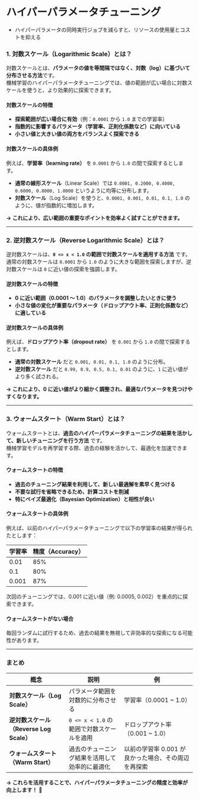# ハイパーパラメータチューニング
- ハイパーパラメータの同時実行ジョブを減らすと、リソースの使用量とコストを抑える


### **1. 対数スケール（Logarithmic Scale）とは？**  
対数スケールとは、**パラメータの値を等間隔ではなく、対数（log）に基づいて分布させる方法**です。  
機械学習のハイパーパラメータチューニングでは、値の範囲が広い場合に対数スケールを使うと、より効果的に探索できます。

#### **対数スケールの特徴**
- **探索範囲が広い場合に有効**（例：`0.0001` から `1.0` までの学習率）
- **指数的に影響するパラメータ（学習率、正則化係数など）に向いている**
- **小さい値と大きい値の両方をバランスよく探索できる**

#### **対数スケールの具体例**
例えば、**学習率（learning rate）** を `0.0001` から `1.0` の間で探索するとします。

- **通常の線形スケール**（Linear Scale）では `0.0001, 0.2000, 0.4000, 0.6000, 0.8000, 1.0000` というように均等に分布します。
- **対数スケール**（Log Scale）を使うと、`0.0001, 0.001, 0.01, 0.1, 1.0` のように、値が指数的に増加します。

**→ これにより、広い範囲の重要なポイントを効率よく試すことができます。**

---

### **2. 逆対数スケール（Reverse Logarithmic Scale）とは？**
逆対数スケールは、**`0 <= x < 1.0` の範囲で対数スケールを適用する方法** です。  
通常の対数スケールは `0.0001` から `1.0` のように大きな範囲を探索しますが、逆対数スケールは `0` に近い値の探索を強調します。

#### **逆対数スケールの特徴**
- **0 に近い範囲（0.0001 〜 1.0）のパラメータを調整したいときに使う**
- **小さな値の変化が重要なパラメータ（ドロップアウト率、正則化係数など）に適している**

#### **逆対数スケールの具体例**
例えば、**ドロップアウト率（dropout rate）** を `0.001` から `1.0` の間で探索するとします。

- **通常の対数スケール** だと `0.001, 0.01, 0.1, 1.0` のように分布。
- **逆対数スケール** だと `0.99, 0.9, 0.5, 0.1, 0.01` のように、`1` に近い値がより多く試される。

**→ これにより、0 に近い値がより細かく調整され、最適なパラメータを見つけやすくなります。**

---

### **3. ウォームスタート（Warm Start）とは？**
ウォームスタートとは、**過去のハイパーパラメータチューニングの結果を活かして、新しいチューニングを行う方法** です。  
機械学習モデルを再学習する際、過去の経験を活かして、最適化を加速できます。

#### **ウォームスタートの特徴**
- **過去のチューニング結果を利用して、新しい最適解を素早く見つける**
- **不要な試行を省略できるため、計算コストを削減**
- **特にベイズ最適化（Bayesian Optimization）と相性が良い**

#### **ウォームスタートの具体例**
例えば、以前のハイパーパラメータチューニングで以下の学習率の結果が得られたとします：

| 学習率 | 精度（Accuracy） |
|--------|---------------|
| 0.01   | 85%          |
| 0.1    | 80%          |
| 0.001  | 87%          |

次回のチューニングでは、0.001 に近い値（例: 0.0005, 0.002）を重点的に探索できます。

#### **ウォームスタートがない場合**
毎回ランダムに試行するため、過去の結果を無視して非効率的な探索になる可能性があります。

---

### **まとめ**
| 概念 | 説明 | 例 |
|------|------|----|
| **対数スケール（Log Scale）** | パラメータ範囲を対数的に分布させる | 学習率（0.0001 ~ 1.0） |
| **逆対数スケール（Reverse Log Scale）** | `0 <= x < 1.0` の範囲で対数スケールを適用 | ドロップアウト率（0.001 ~ 1.0） |
| **ウォームスタート（Warm Start）** | 過去のチューニング結果を活用して効率的に最適化 | 以前の学習率 0.001 が良かった場合、その周辺を再探索 |

**→ これらを活用することで、ハイパーパラメータチューニングの精度と効率が向上します！** 🚀